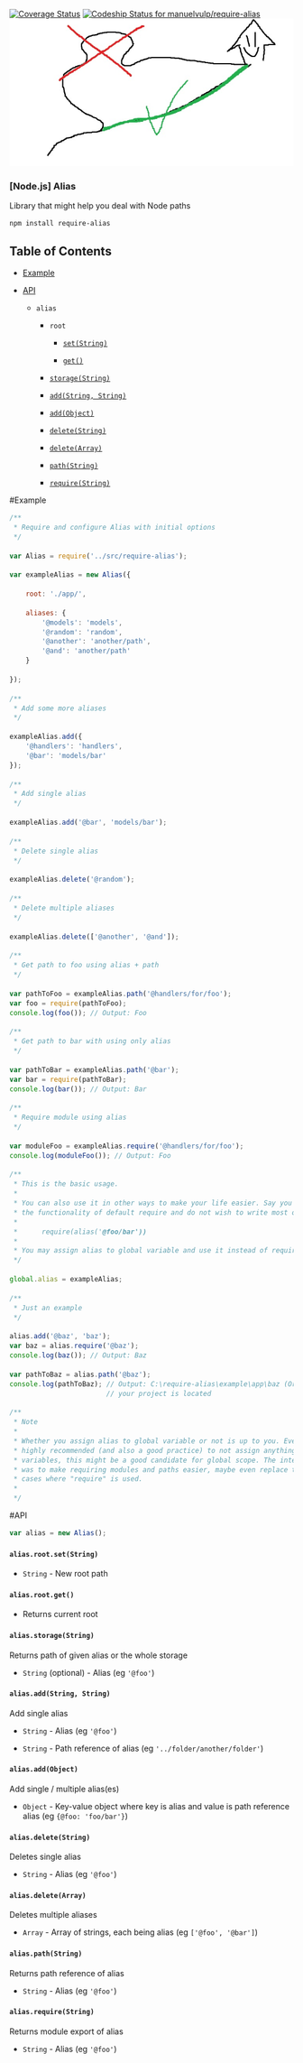 [![Coverage Status](https://img.shields.io/coveralls/manuelvulp/require-alias.svg)](https://coveralls.io/r/manuelvulp/require-alias)
[![Codeship Status for manuelvulp/require-alias](https://codeship.io/projects/9276ef20-fea0-0131-5487-5eefab01992e/status?branch=master)](https://codeship.io/projects/29590)
![Alias logo](https://raw.githubusercontent.com/manuelvulp/require-alias/master/img/alias.jpg)

### [Node.js] Alias

Library that might help you deal with Node paths 

```
npm install require-alias
```

## Table of Contents

- [Example](#example)

- [API](#api)
 
  - `alias`
 
    - `root`

        - [`set(String)`](#aliasrootsetstring)

        - [`get()`](#aliasrootget)
 
    - [`storage(String)`](#aliasstoragestring)
 
    - [`add(String, String)`](#aliasaddstring-string)
 
    - [`add(Object)`](#aliasaddobject)
 
    - [`delete(String)`](#aliasdeletestring)
 
    - [`delete(Array)`](#aliasdeletearray)
 
    - [`path(String)`](#aliaspathstring)
 
    - [`require(String)`](#aliasrequirestring)

#Example

```javascript
/**
 * Require and configure Alias with initial options
 */

var Alias = require('../src/require-alias');

var exampleAlias = new Alias({

    root: './app/',

    aliases: {
        '@models': 'models',
        '@random': 'random',
        '@another': 'another/path',
        '@and': 'another/path'
    }

});

/**
 * Add some more aliases
 */

exampleAlias.add({
    '@handlers': 'handlers',
    '@bar': 'models/bar'
});

/**
 * Add single alias
 */

exampleAlias.add('@bar', 'models/bar');

/**
 * Delete single alias
 */

exampleAlias.delete('@random');

/**
 * Delete multiple aliases
 */

exampleAlias.delete(['@another', '@and']);

/**
 * Get path to foo using alias + path
 */

var pathToFoo = exampleAlias.path('@handlers/for/foo');
var foo = require(pathToFoo);
console.log(foo()); // Output: Foo

/**
 * Get path to bar with using only alias
 */

var pathToBar = exampleAlias.path('@bar');
var bar = require(pathToBar);
console.log(bar()); // Output: Bar

/**
 * Require module using alias
 */

var moduleFoo = exampleAlias.require('@handlers/for/foo');
console.log(moduleFoo()); // Output: Foo

/**
 * This is the basic usage.
 *
 * You can also use it in other ways to make your life easier. Say you don't like
 * the functionality of default require and do not wish to write most of the time
 *
 *      require(alias('@foo/bar'))
 *
 * You may assign alias to global variable and use it instead of require:
 */

global.alias = exampleAlias;

/**
 * Just an example
 */

alias.add('@baz', 'baz');
var baz = alias.require('@baz');
console.log(baz()); // Output: Baz

var pathToBaz = alias.path('@baz');
console.log(pathToBaz); // Output: C:\require-alias\example\app\baz (Or wherever
                        // your project is located

/**
 * Note
 *
 * Whether you assign alias to global variable or not is up to you. Even though it is
 * highly recommended (and also a good practice) to not assign anything to global
 * variables, this might be a good candidate for global scope. The intent of this "helper"
 * was to make requiring modules and paths easier, maybe even replace the majority of
 * cases where "require" is used.
 *
 */
```

#API

```javascript
var alias = new Alias();
```

#### `alias.root.set(String)`


- `String` - New root path

#### `alias.root.get()`


- Returns current root


#### `alias.storage(String)`


Returns path of given alias or the whole storage


- `String` (optional) - Alias (eg `'@foo'`)


#### `alias.add(String, String)`


Add single alias


- `String` - Alias (eg `'@foo'`)


- `String` - Path reference of alias (eg `'../folder/another/folder'`)


#### `alias.add(Object)`


Add single / multiple alias(es)


- `Object` - Key-value object where key is alias and value is path reference alias (eg `{@foo: 'foo/bar'}`)


#### `alias.delete(String)`


Deletes single alias


- `String` - Alias (eg `'@foo'`)


#### `alias.delete(Array)`


Deletes multiple aliases


- `Array` - Array of strings, each being alias (eg `['@foo', '@bar']`)


#### `alias.path(String)`


Returns path reference of alias


- `String` - Alias (eg `'@foo'`)


#### `alias.require(String)`


Returns module export of alias


- `String` - Alias (eg `'@foo'`)

